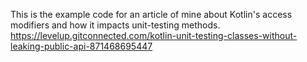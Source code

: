 This is the example code for an article of mine about Kotlin's access modifiers and how it impacts unit-testing methods.
https://levelup.gitconnected.com/kotlin-unit-testing-classes-without-leaking-public-api-871468695447
